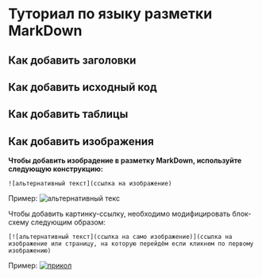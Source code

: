 # Туториал по языку разметки MarkDown

## Как добавить заголовки

## Как добавить исходный код

## Как добавить таблицы

## Как добавить изображения

**Чтобы добавить изобрадение в разметку MarkDown, используйте следующую конструкцию:**
```
![альтернативный текст](ссылка на изображение)
```
Пример:
![альтернативный текс](http://pro.radiomayak.ru/wp-content/uploads/2021/03/vetrovye-volny-1-scaled.jpg)

Чтобы добавить картинку-ссылку, необходимо модифицировать блок-схему следующим образом:

```
[![альтернативный текст](ссылка на само изображение)](ссылка на изображение или страницу, на которую перейдём если кликнем по первому изображению)
```
Пример:
[![прикол](https://images.zakupka.com/i3/firms/27/147/147088/pic_e81dfb7bb360609_700x3000_1.png)](https://www.youtube.com/watch?v=dQw4w9WgXcQ)